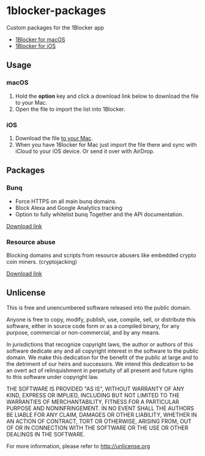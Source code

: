 # 1blocker-packages
Custom packages for the 1Blocker app

* [1Blocker for macOS](https://itunes.apple.com/app/id1107421413)
* [1Blocker for iOS](https://itunes.apple.com/app/id1025729002)

## Usage

### macOS

1. Hold the **option** key and click a download link below to download
the file to your Mac.
2. Open the file to import the list into 1Blocker.

### iOS

1. Download the file [to your Mac](#macos).
2. When you have 1Blocker for Mac just import the file there and sync
with iCloud to your iOS device. Or send it over with AirDrop.

## Packages

### Bunq

* Force HTTPS on all main bunq domains.
* Block Alexa and Google Analytics tracking
* Option to fully whitelist bunq Together and the API documentation.

[Download link](https://github.com/fvdm/1blocker-packages/raw/master/Bunq.1blockpkg)

### Resource abuse

Blocking domains and scripts from resource abusers like embedded
crypto coin miners. (cryptojacking)

[Download link](https://github.com/fvdm/1blocker-packages/raw/master/Resource%20abuse.1blockpkg)

## Unlicense

This is free and unencumbered software released into the public domain.

Anyone is free to copy, modify, publish, use, compile, sell, or
distribute this software, either in source code form or as a compiled
binary, for any purpose, commercial or non-commercial, and by any
means.

In jurisdictions that recognize copyright laws, the author or authors
of this software dedicate any and all copyright interest in the
software to the public domain. We make this dedication for the benefit
of the public at large and to the detriment of our heirs and
successors. We intend this dedication to be an overt act of
relinquishment in perpetuity of all present and future rights to this
software under copyright law.

THE SOFTWARE IS PROVIDED "AS IS", WITHOUT WARRANTY OF ANY KIND,
EXPRESS OR IMPLIED, INCLUDING BUT NOT LIMITED TO THE WARRANTIES OF
MERCHANTABILITY, FITNESS FOR A PARTICULAR PURPOSE AND NONINFRINGEMENT.
IN NO EVENT SHALL THE AUTHORS BE LIABLE FOR ANY CLAIM, DAMAGES OR
OTHER LIABILITY, WHETHER IN AN ACTION OF CONTRACT, TORT OR OTHERWISE,
ARISING FROM, OUT OF OR IN CONNECTION WITH THE SOFTWARE OR THE USE OR
OTHER DEALINGS IN THE SOFTWARE.

For more information, please refer to <http://unlicense.org>
